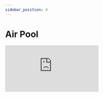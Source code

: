 ```yaml
---
sidebar_position: 4
---
```


# Air Pool

<div style={{ position: "relative", paddingBottom: "50.59459459459459%", height: 0 }}>
  <iframe 
    src="https://www.loom.com/embed/4ccad8426fbc40ac80c809f3fd1aa98e?sid=8becaaf1-b495-43b8-b564-697733a927b1" 
    frameBorder="0" 
    webkitAllowFullScreen 
    mozAllowFullScreen 
    allowFullScreen 
    style={{ position: "absolute", top: 0, left: 0, width: "100%", height: "100%" }}
  />
</div>

AirPool which is also known as **AirLyft Reward Pools** is a module where projects can lock their existing tokens be it 
- [Substrate Native / AssetHub Asset](../air-pool/create-airpool-substrate-asset.md)
- [Substrate AsssetHub NFT](../air-pool/create-airpool-substrate-asset.md)
- [ERC20/XC20](../air-pool/create-airpool-erc20.md)
- [ERC721](../air-pool/create-airpool-erc721.md)
- [ERC1155](../air-pool/create-airpool-erc1155.md)

on AirLyft smart contract and use the locked rewards to distribute rewards on-chain in a campaign.

Now, some points to worth note here is 

- Provides a **sense of trust to participants** that as the token is locked, they will be rewarded for sure, provided they are shortlisted.
- **Automates** your entire reward distribution strategy.
- **Saves hundreds of hours and gas fees** for marketing & community team.
- Projects can double confirm that **participating users are legit** and they are actually paying the gas fees to claim their rewards.
- Created Reward Pool can be **REUSED** in any future campaigns.
- Project Owners can **WITHDRAW** the rewards at any point, provided it is not used in campaign, from AirLyft directly to the source account.
- Project Owners can **DEPOSIT** tokens into the created reward pool at any point.
- Provide a brief overview of how many & what type of tokens have been distributed on a campaign level to enhance your strategies.
- **Boosts long term engagement** between community members and participants because of quick actions.
  
There are tons of benefits that are associated with the AirPool and we sincerely believe it can be really helpful point to implement into your future growth strategy. Do check our next article on how to create pools for your reward tokens.

:::tip For instant help
1. Email us at support@kyte.one
2. Join our official [Telegram group](https://t.me/kyteone)
:::